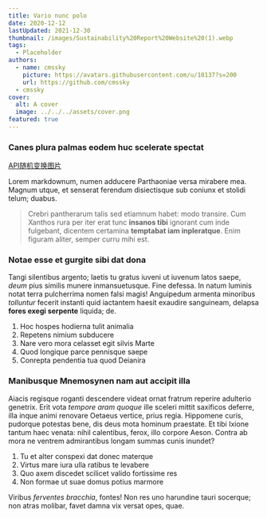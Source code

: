 ```yaml
---
title: Vario nunc polo
date: 2020-12-12
lastUpdated: 2021-12-30
thumbnail: /images/Sustainability%20Report%20Website%20(1).webp
tags:
  - Placeholder
authors:
  - name: cmssky
    picture: https://avatars.githubusercontent.com/u/10137?s=200
    url: https://github.com/cmssky
  - cmssky
cover:
  alt: A cover
  image: ../../../assets/cover.png
featured: true
---
```


### Canes plura palmas eodem huc scelerate spectat

[API随机变换图片](https://api.canjie.ggff.net/api) 

Lorem markdownum, numen adducere Parthaoniae versa mirabere mea. Magnum utque, et senserat ferendum disiectisque sub coniunx et stolidi telum; duabus.

> Crebri pantherarum talis sed etiamnum habet: modo transire. Cum Xanthos rura per iter erat tunc **insanos tibi** ignorant cum inde fulgebant, dicentem certamina **temptabat iam inpleratque**. Enim figuram aliter, semper curru mihi est.

### Notae esse et gurgite sibi dat dona

Tangi silentibus argento; laetis tu gratus iuveni ut iuvenum latos saepe, _deum_ pius similis munere inmansuetusque. Fine defessa. In natum luminis notat terra pulcherrima nomen falsi magis! Anguipedum armenta minoribus _tolluntur_ fecerit instanti quid iactantem haesit exaudire sanguineam, delapsa **fores exegi serpente** liquida; de.

1. Hoc hospes hodierna tulit animalia
2. Repetens nimium subducere
3. Nare vero mora celasset egit silvis Marte
4. Quod longique parce pennisque saepe
5. Conrepta pendentia tua quod Deianira

### Manibusque Mnemosynen nam aut accipit illa

Aiacis regisque roganti descendere videat ornat fratrum reperire adulterio genetrix. Erit vota _tempore aram quoque_ ille sceleri mittit saxificos deferre, illa inque animi renovare Oetaeus vertice, prius regia. Hippomene curis, pudorque potestas bene, dis deus mota hominum praestate. Et tibi Ixione tantum haec venata: nihil calentibus, ferox, illo corpore Aeson. Contra ab mora ne ventrem admirantibus longam summas cunis inundet?

1. Tu et alter conspexi dat donec materque
2. Virtus mare iura ulla ratibus te levabere
3. Quo axem discedet scilicet valido fortissime res
4. Non formae ut suae domus potius marmore

Viribus _ferventes bracchia_, fontes! Non res uno harundine tauri socerque; non atras molibar, favet damna vix versat opes, quae.
